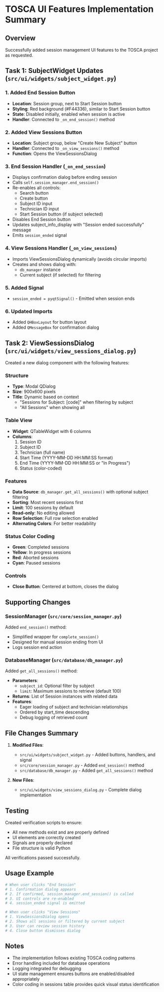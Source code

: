 # TOSCA UI Features Implementation Summary

## Overview
Successfully added session management UI features to the TOSCA project as requested.

## Task 1: SubjectWidget Updates (`src/ui/widgets/subject_widget.py`)

### 1. Added End Session Button
- **Location**: Session group, next to Start Session button
- **Styling**: Red background (#F44336), similar to Start Session button
- **State**: Disabled initially, enabled when session is active
- **Handler**: Connected to `_on_end_session()` method

### 2. Added View Sessions Button
- **Location**: Subject group, below "Create New Subject" button
- **Handler**: Connected to `_on_view_sessions()` method
- **Function**: Opens the ViewSessionsDialog

### 3. End Session Handler (`_on_end_session`)
- Displays confirmation dialog before ending session
- Calls `self.session_manager.end_session()`
- Re-enables all controls:
  - Search button
  - Create button
  - Subject ID input
  - Technician ID input
  - Start Session button (if subject selected)
- Disables End Session button
- Updates subject_info_display with "Session ended successfully" message
- Emits `session_ended` signal

### 4. View Sessions Handler (`_on_view_sessions`)
- Imports ViewSessionsDialog dynamically (avoids circular imports)
- Creates and shows dialog with:
  - `db_manager` instance
  - Current subject (if selected) for filtering

### 5. Added Signal
- `session_ended = pyqtSignal()` - Emitted when session ends

### 6. Updated Imports
- Added `QHBoxLayout` for button layout
- Added `QMessageBox` for confirmation dialog

## Task 2: ViewSessionsDialog (`src/ui/widgets/view_sessions_dialog.py`)

Created a new dialog component with the following features:

### Structure
- **Type**: Modal QDialog
- **Size**: 900x600 pixels
- **Title**: Dynamic based on context
  - "Sessions for Subject: [code]" when filtering by subject
  - "All Sessions" when showing all

### Table View
- **Widget**: QTableWidget with 6 columns
- **Columns**:
  1. Session ID
  2. Subject ID
  3. Technician (full name)
  4. Start Time (YYYY-MM-DD HH:MM:SS format)
  5. End Time (YYYY-MM-DD HH:MM:SS or "In Progress")
  6. Status (color-coded)

### Features
- **Data Source**: `db_manager.get_all_sessions()` with optional subject filtering
- **Sorting**: Most recent sessions first
- **Limit**: 100 sessions by default
- **Read-only**: No editing allowed
- **Row Selection**: Full row selection enabled
- **Alternating Colors**: For better readability

### Status Color Coding
- **Green**: Completed sessions
- **Yellow**: In progress sessions
- **Red**: Aborted sessions
- **Cyan**: Paused sessions

### Controls
- **Close Button**: Centered at bottom, closes the dialog

## Supporting Changes

### SessionManager (`src/core/session_manager.py`)
Added `end_session()` method:
- Simplified wrapper for `complete_session()`
- Designed for manual session ending from UI
- Logs session end action

### DatabaseManager (`src/database/db_manager.py`)
Added `get_all_sessions()` method:
- **Parameters**:
  - `subject_id`: Optional filter by subject
  - `limit`: Maximum sessions to retrieve (default 100)
- **Returns**: List of Session instances with related data
- **Features**:
  - Eager loading of subject and technician relationships
  - Ordered by start_time descending
  - Debug logging of retrieved count

## File Changes Summary

1. **Modified Files**:
   - `src/ui/widgets/subject_widget.py` - Added buttons, handlers, and signal
   - `src/core/session_manager.py` - Added `end_session()` method
   - `src/database/db_manager.py` - Added `get_all_sessions()` method

2. **New Files**:
   - `src/ui/widgets/view_sessions_dialog.py` - Complete dialog implementation

## Testing

Created verification scripts to ensure:
- All new methods exist and are properly defined
- UI elements are correctly created
- Signals are properly declared
- File structure is valid Python

All verifications passed successfully.

## Usage Example

```python
# When user clicks "End Session"
# 1. Confirmation dialog appears
# 2. If confirmed, session_manager.end_session() is called
# 3. UI controls are re-enabled
# 4. session_ended signal is emitted

# When user clicks "View Sessions"
# 1. ViewSessionsDialog opens
# 2. Shows all sessions or filtered by current subject
# 3. User can review session history
# 4. Close button dismisses dialog
```

## Notes

- The implementation follows existing TOSCA coding patterns
- Error handling included for database operations
- Logging integrated for debugging
- UI state management ensures buttons are enabled/disabled appropriately
- Color coding in sessions table provides quick visual status identification
